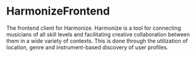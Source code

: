 # HarmonizeFrontend
The frontend client for Harmonize.  Harmonize is a tool for connecting musicians
of all skill levels and facilitating creative collaboration between them in a wide variety of contexts. This is done through the utilization of location, genre and instrument-based discovery of user profiles.

